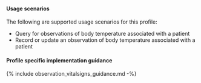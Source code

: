 #### Usage scenarios

The following are supported usage scenarios for this profile:

- Query for observations of body temperature associated with a patient
- Record or update an observation of body temperature associated with a patient


#### Profile specific implementation guidance
{% include observation_vitalsigns_guidance.md -%}




